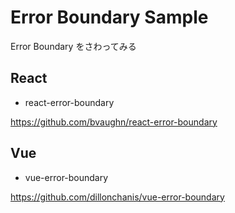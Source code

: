 # Error Boundary Sample
Error Boundary をさわってみる

## React
- react-error-boundary

https://github.com/bvaughn/react-error-boundary

## Vue
- vue-error-boundary

https://github.com/dillonchanis/vue-error-boundary
